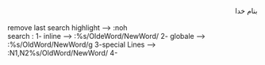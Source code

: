 <div dir="rtl">بنام خدا</div><br/>
remove last search highlight --> :noh<br/>
search : 1- inline        --> :%s/OldeWord/NewWord/
         2- globale       --> :%s/OldWord/NewWord/g
         3-special Lines  --> :N1,N2%s/OldWord/NewWord/
         4-

